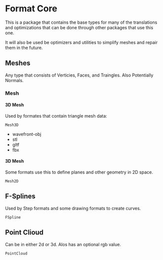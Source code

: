 # Format Core

This is a package that contains the base types for many of the translations and
optimizations that can be done through other packages that use this one.

It will also be used be optimizers and utilities to simplify meshes and repair
them in the future.

## Meshes

Any type that consists of Verticies, Faces, and Traingles. Also Potentially
Normals.

### Mesh

#### 3D Mesh

Used by formates that contain triangle mesh data:

`Mesh3D`

- wavefront-obj
- stl
- gltf
- fbx

#### 3D Mesh

Some formats use this to define planes and other geometry in 2D space.

`Mesh2D`

## F-Splines

Used by Step formats and some drawing formats to create curves.

`FSpline`

## Point Clioud

Can be in either 2d or 3d. Alos has an optional rgb value. 

`PointCloud`